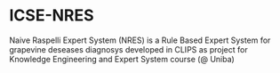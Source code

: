 # ICSE-NRES
Naive Raspelli Expert System (NRES) is a Rule Based Expert System for grapevine deseases diagnosys developed in CLIPS as project for Knowledge Engineering and Expert System course (@ Uniba)
